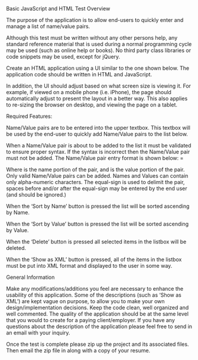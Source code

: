 Basic JavaScript and HTML Test Overview

The purpose of the application is to allow end-users to quickly enter and manage
a list of name/value pairs.

Although this test must be written without any other persons help, any standard
reference material that is used during a normal programming cycle may be used
(such as online help or books). No third party class libraries or code snippets
may be used, except for jQuery.

Create an HTML application using a UI similar to the one shown below. The
application code should be written in HTML and JavaScript.

In addition, the UI should adjust based on what screen size is viewing it. For
example, if viewed on a mobile phone (i.e. iPhone), the page should
automatically adjust to present the layout in a better way. This also applies to
re-sizing the browser on desktop, and viewing the page on a tablet.

Required Features:

Name/Value pairs are to be entered into the upper textbox. This textbox will be
used by the end-user to quickly add Name/Value pairs to the list below.

When a Name/Value pair is about to be added to the list it must be validated to
ensure proper syntax. If the syntax is incorrect then the Name/Value pair must
not be added. The Name/Value pair entry format is shown below: <name> = <value>

Where <name> is the name portion of the pair, and <value> is the value portion
of the pair. Only valid Name/Value pairs can be added. Names and Values can
contain only alpha-numeric characters. The equal-sign is used to delimit the
pair, spaces before and/or after the equal-sign may be entered by the end user
(and should be ignored.)

When the ‘Sort by Name’ button is pressed the list will be sorted ascending by
Name.

When the ‘Sort by Value’ button is pressed the list will be sorted ascending by
Value.

When the ‘Delete’ button is pressed all selected items in the listbox will be
deleted.

When the ‘Show as XML’ button is pressed, all of the items in the listbox must
be put into XML format and displayed to the user in some way.

General Information

Make any modifications/additions you feel are necessary to enhance the usability
of this application. Some of the descriptions (such as ‘Show as XML’) are kept
vague on purpose, to allow you to make your own design/implementation decisions.
Keep the code clean, well organized and well commented. The quality of the
application should be at the same level that you would to create for a paying
client/employer. If you have any questions about the description of the
application please feel free to send in an email with your inquiry.

Once the test is complete please zip up the project and its associated files.
Then email the zip file in along with a copy of your resume.
